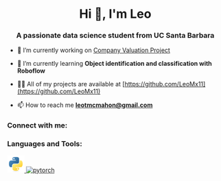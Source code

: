 <h1 align="center">Hi 👋, I'm Leo</h1>
<h3 align="center">A passionate data science student from UC Santa Barbara</h3>

- 🔭 I’m currently working on [Company Valuation Project](pass)

- 🌱 I’m currently learning **Object identification and classification with Roboflow**

- 👨‍💻 All of my projects are available at [https://github.com/LeoMx11](https://github.com/LeoMx11)

- 📫 How to reach me **leotmcmahon@gmail.com**

<h3 align="left">Connect with me:</h3>
<p align="left">
</p>

<h3 align="left">Languages and Tools:</h3>
<p align="left"> <a href="https://www.python.org" target="_blank" rel="noreferrer"> <img src="https://raw.githubusercontent.com/devicons/devicon/master/icons/python/python-original.svg" alt="python" width="40" height="40"/> </a> <a href="https://pytorch.org/" target="_blank" rel="noreferrer"> <img src="https://www.vectorlogo.zone/logos/pytorch/pytorch-icon.svg" alt="pytorch" width="40" height="40"/> </a> </p>
